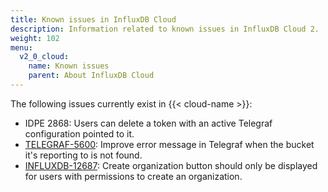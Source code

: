 ```yaml
---
title: Known issues in InfluxDB Cloud
description: Information related to known issues in InfluxDB Cloud 2.
weight: 102
menu:
  v2_0_cloud:
    name: Known issues
    parent: About InfluxDB Cloud
---
```


The following issues currently exist in {{< cloud-name >}}:

- IDPE 2868: Users can delete a token with an active Telegraf configuration pointed to it.
- [TELEGRAF-5600](https://github.com/influxdata/telegraf/issues/5600): Improve error message in Telegraf when the bucket it's reporting to is not found.
- [INFLUXDB-12687](https://github.com/influxdata/influxdb/issues/12687): Create organization button should only be displayed for users with permissions to create an organization.
